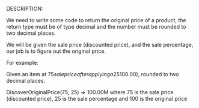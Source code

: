 DESCRIPTION:

We need to write some code to return the original price of a product, the return type must be of type decimal and the number must be rounded to two decimal places.

We will be given the sale price (discounted price), and the sale percentage, our job is to figure out the original price.

For example:

Given an item at $75 sale price after applying a 25% discount, the function should return the original price of that item before applying the sale percentage, which is ($100.00), rounded to two decimal places.

DiscoverOriginalPrice(75, 25) => 100.00M where 75 is the sale price (discounted price), 25 is the sale percentage and 100 is the original price
